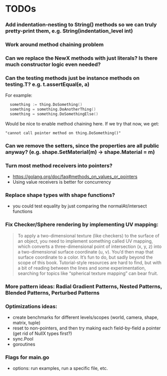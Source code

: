 # TODOs

### Add indentation-nesting to String() methods so we can truly pretty-print them, e.g. String(indentation_level int)

### Work around method chaining problem

### Can we replace the NewX methods with just literals? Is there much constructor logic even needed?

### Can the testing methods just be instance methods on testing.T? e.g. t.assertEqual(e, a)

For example:

```go
  something := thing.DoSomething()
  something = something.DoAnotherThing()
  something = something.DoSomethingElse()
```

Would be nice to enable method chaining here. If we try that now, we get:

`"cannot call pointer method on thing.DoSomething()"`

### Can we remove the setters, since the properties are all public anyway? (e.g. shape.SetMaterial(m) -> shape.Material = m)

### Turn most method receivers into pointers?

- https://golang.org/doc/faq#methods_on_values_or_pointers
- Using value receivers is better for concurrency

### Replace shape types with shape functions?

- you could test equality by just comparing the normalAt/intersect functions

### Fix Checker/Sphere rendering by implementing UV mapping:

> To apply a two-dimensional texture (like checkers) to the surface of an object, you need to implement something called UV mapping, which converts a three-dimensional point of intersection (x, y, z) into a two-dimensional surface coordinate (u, v). You’d then map that surface coordinate to a color. It’s fun to do, but sadly beyond the scope of this book. Tutorial-style resources are hard to find, but with a bit of reading between the lines and some experimentation, searching for topics like “spherical texture mapping” can bear fruit.

### More pattern ideas: Radial Gradient Patterns, Nested Patterns, Blended Patterns, Perturbed Patterns

### Optimizations ideas:

- create benchmarks for different levels/scopes (world, camera, shape, matrix, tuple)
- reset to non-pointers, and then try making each field-by-field a pointer (get rid of NullX types first?)
- sync.Pool
- goroutines

### Flags for main.go

- options: run examples, run a specific file, etc.
